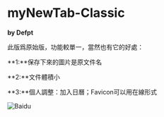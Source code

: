 myNewTab-Classic
=============
**by Defpt**

此版爲原始版，功能較單一，當然也有它的好處：

**1:**保存下來的圖片是原文件名

**2:**文件體積小

**3:**個人調整：加入日曆；Favicon可以用在線形式

![Baidu][1]


  [1]: https://www.baidu.com/img/bd_logo1.png
